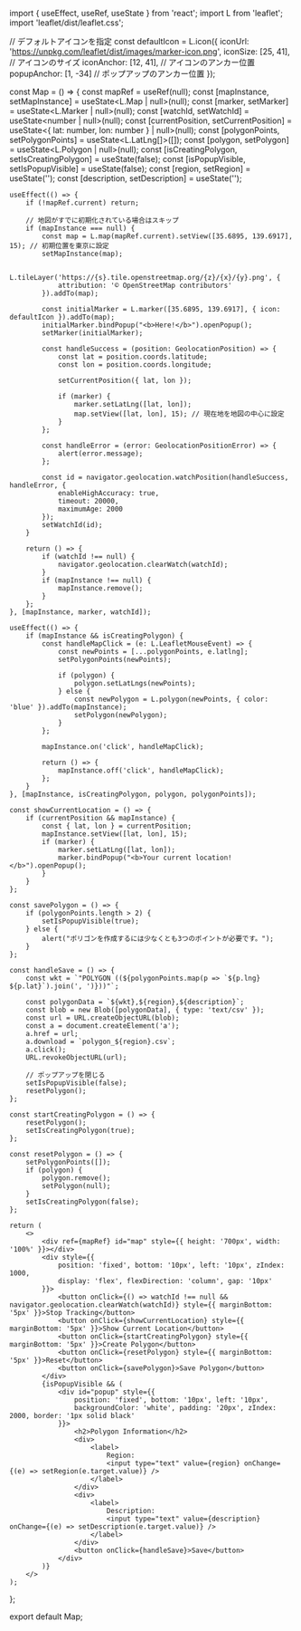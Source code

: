 import { useEffect, useRef, useState } from 'react';
import L from 'leaflet';
import 'leaflet/dist/leaflet.css';

// デフォルトアイコンを指定
const defaultIcon = L.icon({
    iconUrl: 'https://unpkg.com/leaflet/dist/images/marker-icon.png',
    iconSize: [25, 41], // アイコンのサイズ
    iconAnchor: [12, 41], // アイコンのアンカー位置
    popupAnchor: [1, -34] // ポップアップのアンカー位置
});

const Map = () => {
    const mapRef = useRef<HTMLDivElement>(null);
    const [mapInstance, setMapInstance] = useState<L.Map | null>(null);
    const [marker, setMarker] = useState<L.Marker | null>(null);
    const [watchId, setWatchId] = useState<number | null>(null);
    const [currentPosition, setCurrentPosition] = useState<{ lat: number, lon: number } | null>(null);
    const [polygonPoints, setPolygonPoints] = useState<L.LatLng[]>([]);
    const [polygon, setPolygon] = useState<L.Polygon | null>(null);
    const [isCreatingPolygon, setIsCreatingPolygon] = useState<boolean>(false);
    const [isPopupVisible, setIsPopupVisible] = useState<boolean>(false);
    const [region, setRegion] = useState<string>('');
    const [description, setDescription] = useState<string>('');

    useEffect(() => {
        if (!mapRef.current) return;

        // 地図がすでに初期化されている場合はスキップ
        if (mapInstance === null) {
            const map = L.map(mapRef.current).setView([35.6895, 139.6917], 15); // 初期位置を東京に設定
            setMapInstance(map);

            L.tileLayer('https://{s}.tile.openstreetmap.org/{z}/{x}/{y}.png', {
                attribution: '© OpenStreetMap contributors'
            }).addTo(map);

            const initialMarker = L.marker([35.6895, 139.6917], { icon: defaultIcon }).addTo(map);
            initialMarker.bindPopup("<b>Here!</b>").openPopup();
            setMarker(initialMarker);

            const handleSuccess = (position: GeolocationPosition) => {
                const lat = position.coords.latitude;
                const lon = position.coords.longitude;

                setCurrentPosition({ lat, lon });

                if (marker) {
                    marker.setLatLng([lat, lon]);
                    map.setView([lat, lon], 15); // 現在地を地図の中心に設定
                }
            };

            const handleError = (error: GeolocationPositionError) => {
                alert(error.message);
            };

            const id = navigator.geolocation.watchPosition(handleSuccess, handleError, {
                enableHighAccuracy: true,
                timeout: 20000,
                maximumAge: 2000
            });
            setWatchId(id);
        }

        return () => {
            if (watchId !== null) {
                navigator.geolocation.clearWatch(watchId);
            }
            if (mapInstance !== null) {
                mapInstance.remove();
            }
        };
    }, [mapInstance, marker, watchId]);

    useEffect(() => {
        if (mapInstance && isCreatingPolygon) {
            const handleMapClick = (e: L.LeafletMouseEvent) => {
                const newPoints = [...polygonPoints, e.latlng];
                setPolygonPoints(newPoints);

                if (polygon) {
                    polygon.setLatLngs(newPoints);
                } else {
                    const newPolygon = L.polygon(newPoints, { color: 'blue' }).addTo(mapInstance);
                    setPolygon(newPolygon);
                }
            };

            mapInstance.on('click', handleMapClick);

            return () => {
                mapInstance.off('click', handleMapClick);
            };
        }
    }, [mapInstance, isCreatingPolygon, polygon, polygonPoints]);

    const showCurrentLocation = () => {
        if (currentPosition && mapInstance) {
            const { lat, lon } = currentPosition;
            mapInstance.setView([lat, lon], 15);
            if (marker) {
                marker.setLatLng([lat, lon]);
                marker.bindPopup("<b>Your current location!</b>").openPopup();
            }
        }
    };

    const savePolygon = () => {
        if (polygonPoints.length > 2) {
            setIsPopupVisible(true);
        } else {
            alert("ポリゴンを作成するには少なくとも3つのポイントが必要です。");
        }
    };

    const handleSave = () => {
        const wkt = `"POLYGON ((${polygonPoints.map(p => `${p.lng} ${p.lat}`).join(', ')}))"`;

        const polygonData = `${wkt},${region},${description}`;
        const blob = new Blob([polygonData], { type: 'text/csv' });
        const url = URL.createObjectURL(blob);
        const a = document.createElement('a');
        a.href = url;
        a.download = `polygon_${region}.csv`;
        a.click();
        URL.revokeObjectURL(url);

        // ポップアップを閉じる
        setIsPopupVisible(false);
        resetPolygon();
    };

    const startCreatingPolygon = () => {
        resetPolygon();
        setIsCreatingPolygon(true);
    };

    const resetPolygon = () => {
        setPolygonPoints([]);
        if (polygon) {
            polygon.remove();
            setPolygon(null);
        }
        setIsCreatingPolygon(false);
    };

    return (
        <>
            <div ref={mapRef} id="map" style={{ height: '700px', width: '100%' }}></div>
            <div style={{
                position: 'fixed', bottom: '10px', left: '10px', zIndex: 1000,
                display: 'flex', flexDirection: 'column', gap: '10px'
            }}>
                <button onClick={() => watchId !== null && navigator.geolocation.clearWatch(watchId)} style={{ marginBottom: '5px' }}>Stop Tracking</button>
                <button onClick={showCurrentLocation} style={{ marginBottom: '5px' }}>Show Current Location</button>
                <button onClick={startCreatingPolygon} style={{ marginBottom: '5px' }}>Create Polygon</button>
                <button onClick={resetPolygon} style={{ marginBottom: '5px' }}>Reset</button>
                <button onClick={savePolygon}>Save Polygon</button>
            </div>
            {isPopupVisible && (
                <div id="popup" style={{
                    position: 'fixed', bottom: '10px', left: '10px',
                    backgroundColor: 'white', padding: '20px', zIndex: 2000, border: '1px solid black'
                }}>
                    <h2>Polygon Information</h2>
                    <div>
                        <label>
                            Region:
                            <input type="text" value={region} onChange={(e) => setRegion(e.target.value)} />
                        </label>
                    </div>
                    <div>
                        <label>
                            Description:
                            <input type="text" value={description} onChange={(e) => setDescription(e.target.value)} />
                        </label>
                    </div>
                    <button onClick={handleSave}>Save</button>
                </div>
            )}
        </>
    );
};

export default Map;
